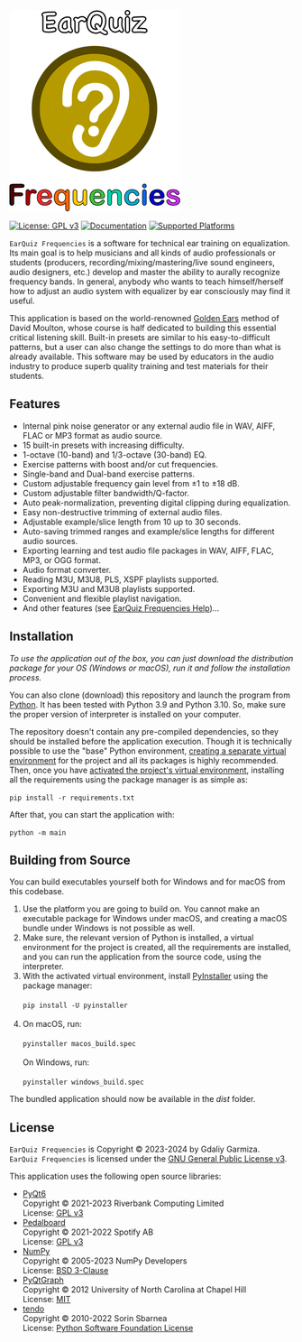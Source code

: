 ![EarQuiz Frequencies Logo](/GUI/Icons/Logo/EarQuiz_Splash.png)

[![License: GPL v3](https://img.shields.io/badge/License-GPLv3-blue.svg)](https://github.com/Gdalik/EarQuiz_Frequencies/blob/master/LICENSE)
[![Documentation](https://img.shields.io/badge/Documentation-on%20earquiz.org-brightgreen)](https://earquiz.org/manuals/earquiz-frequencies-help/)
[![Supported Platforms](https://img.shields.io/badge/platforms-macOS%20%7C%20Windows-yellow)]()

`EarQuiz Frequencies` is a software for technical ear training on equalization. Its main goal is to help musicians and all kinds of audio professionals or students (producers, recording/mixing/mastering/live sound engineers, audio designers, etc.) develop and master the ability to aurally recognize frequency bands. In general, anybody who wants to teach himself/herself how to adjust an audio system with equalizer by ear consciously may find it useful.

This application is based on the world-renowned [Golden Ears](https://goldenearsaudio.com/) method of David Moulton, whose course is half dedicated to building this essential critical listening skill. Built-in presets are similar to his easy-to-difficult patterns, but a user can also change the settings to do more than what is already available. This software may be used by educators in the audio industry to produce superb quality training and test materials for their students.

## Features

- Internal pink noise generator or any external audio file in WAV, AIFF, FLAC or MP3 format as audio source.
- 15 built-in presets with increasing difficulty.
- 1-octave (10-band) and 1/3-octave (30-band) EQ.
- Exercise patterns with boost and/or cut frequencies.
- Single-band and Dual-band exercise patterns.
- Custom adjustable frequency gain level from ±1 to ±18 dB.
- Custom adjustable filter bandwidth/Q-factor.
- Auto peak-normalization, preventing digital clipping during equalization.
- Easy non-destructive trimming of external audio files.
- Adjustable example/slice length from 10 up to 30 seconds.
- Auto-saving trimmed ranges and example/slice lengths for different audio sources.
- Exporting learning and test audio file packages in WAV, AIFF, FLAC, MP3, or OGG format. 
- Audio format converter.
- Reading M3U, M3U8, PLS, XSPF playlists supported.
- Exporting M3U and M3U8 playlists supported.
- Convenient and flexible playlist navigation.
- And other features (see [EarQuiz Frequencies Help](https://earquiz.org/manuals/earquiz-frequencies-help/))...

## Installation

*To use the application out of the box, you can just download the distribution package for your OS (Windows or macOS), run it and follow the installation process.*

You can also clone (download) this repository and launch the program from [Python](https://www.python.org/). It has been tested with Python 3.9 and Python 3.10.
So, make sure the proper version of interpreter is installed on your computer.

The repository doesn't contain any pre-compiled dependencies, so they should be installed before the application execution. Though it is technically possible to use the "base" Python environment,
[creating a separate virtual environment](https://packaging.python.org/en/latest/guides/installing-using-pip-and-virtual-environments/#creating-a-virtual-environment) for the project and all its packages is highly recommended. Then, once you have [activated the project's virtual environment](https://packaging.python.org/en/latest/guides/installing-using-pip-and-virtual-environments/#activating-a-virtual-environment), installing all the requirements using the package manager is as simple as:

`pip install -r requirements.txt`

After that, you can start the application with:

`python -m main`

## Building from Source

You can build executables yourself both for Windows and for macOS from this codebase.

1. Use the platform you are going to build on. You cannot make an executable package for Windows under macOS, and creating a macOS bundle under Windows is not possible as well.
2. Make sure, the relevant version of Python is installed, a virtual environment for the project is created, all the requirements are installed,
and you can run the application from the source code, using the interpreter.
3. With the activated virtual environment, install [PyInstaller](https://pyinstaller.org/) using the package manager:<br /><br />
`pip install -U pyinstaller`<br /><br />
4. On macOS, run:<br /><br />
`pyinstaller macos_build.spec`<br /><br />
On Windows, run:<br /><br />
`pyinstaller windows_build.spec`

The bundled application should now be available in the *dist* folder.

## License

`EarQuiz Frequencies` is Copyright &copy; 2023-2024 by Gdaliy Garmiza.<br />
`EarQuiz Frequencies` is licensed under the [GNU General Public License v3](https://github.com/Gdalik/EarQuiz_Frequencies/blob/master/LICENSE).

This application uses the following open source libraries:
- [PyQt6](https://www.riverbankcomputing.com/software/pyqt/)<br />
Copyright &copy; 2021-2023 Riverbank Computing Limited<br />
License: [GPL v3](https://www.gnu.org/licenses/gpl-3.0.html)
- [Pedalboard](https://spotify.github.io/pedalboard/index.html#)<br />
Copyright &copy; 2021-2022 Spotify AB<br />
License: [GPL v3](https://www.gnu.org/licenses/gpl-3.0.html)
- [NumPy](https://numpy.org/)<br />
Copyright &copy; 2005-2023 NumPy Developers<br />
License: [BSD 3-Clause](https://opensource.org/license/bsd-3-clause/)
- [PyQtGraph](https://www.pyqtgraph.org/)<br />
Copyright &copy; 2012 University of North Carolina at Chapel Hill<br />
License: [MIT](https://opensource.org/license/mit/)
- [tendo](https://pypi.org/project/tendo/)<br />
Copyright &copy; 2010-2022 Sorin Sbarnea<br />
License: [Python Software Foundation License](https://docs.python.org/3/license.html#psf-license)
